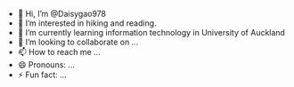 - 👋 Hi, I’m @Daisygao978
- 👀 I’m interested in hiking and reading.
- 🌱 I’m currently learning information technology in University of Auckland
- 💞️ I’m looking to collaborate on ...
- 📫 How to reach me ...
- 😄 Pronouns: ...
- ⚡ Fun fact: ...

<!---
Daisygao978/Daisygao978 is a ✨ special ✨ repository because its `README.md` (this file) appears on your GitHub profile.
You can click the Preview link to take a look at your changes.
--->
